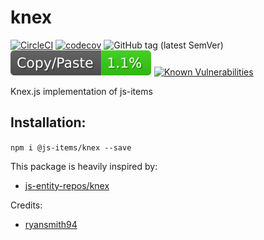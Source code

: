 # knex

[![CircleCI](https://circleci.com/gh/js-items/knex.svg?style=svg)](https://circleci.com/gh/js-items/knex)
[![codecov](https://codecov.io/gh/js-items/knex/branch/master/graph/badge.svg)](https://codecov.io/gh/js-items/knex)
![GitHub tag (latest SemVer)](https://img.shields.io/github/tag/js-items/knex.svg)
![jscpd](report/jscpd-badge.svg)
[![Known Vulnerabilities](https://snyk.io/test/github/js-items/foundation/badge.svg?targetFile=package.json)](https://snyk.io/test/github/js-items/foundation?targetFile=package.json)

Knex.js implementation of js-items

## Installation:
`npm i @js-items/knex --save`

This package is heavily inspired by:
- [js-entity-repos/knex](https://github.com/js-entity-repos/knex)

Credits:
- [ryansmith94](https://github.com/ryansmith94)